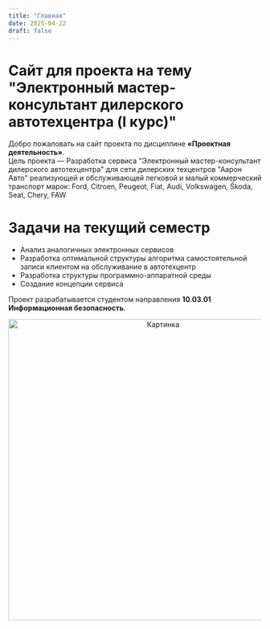 ```yaml
---
title: "Главная"
date: 2025-04-22
draft: false
---
```


# Сайт для проекта на тему "Электронный мастер-консультант дилерского автотехцентра (I курс)"

Добро пожаловать на сайт проекта по дисциплине **«Проектная деятельность»**.  
Цель проекта — Разработка сервиса "Электронный мастер-консультант дилерского автотехцентра" для сети дилерских техцентров "Аарон Авто" реализующей и обслуживающей легковой и малый коммерческий транспорт марок: Ford, Citroen, Peugeot, Fiat, Audi, Volkswagen, Škoda, Seat, Chery, FAW
# Задачи на текущий семестр
- Анализ аналогичных электронных сервисов
- Разработка оптимальной структуры алгоритма самостоятельной записи клиентом на обслуживание в автотехцентр 
- Разработка структуры программно-аппаратной среды
- Создание концепции сервиса 

Проект разрабатывается студентом направления **10.03.01 Информационная безопасность**.

<p align="center">
  <img src="/images/Рисунок1.jpg" width="600" alt="Картинка">
</p>
